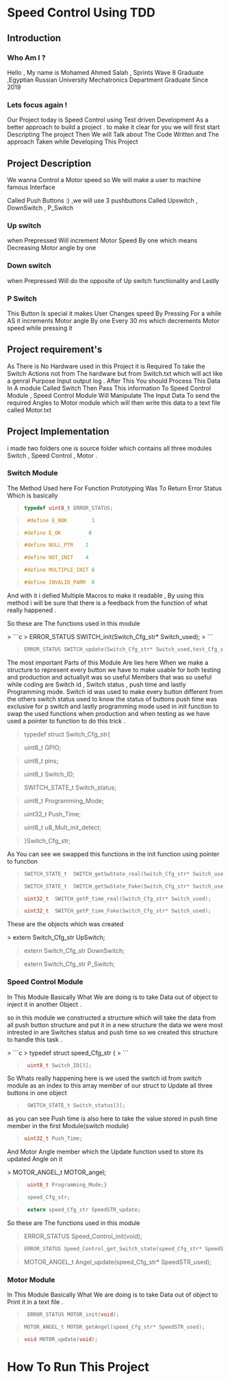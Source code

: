 <h1>Speed Control Using TDD</h1>

<h2> Introduction</h2>

<h3> Who Am I ?</h3>
<p>

Hello , My name is Mohamed Ahmed Salah , Sprints Wave 8 Graduate ,Egyptian Russian University Mechatronics Department Graduate Since 2019 

<h3> Lets focus again !</h3>
<p>
Our Project today is Speed Control using Test driven Development As a better approach to build a project . to make it clear for you we will  first start Descripting The project Then We will Talk about The Code Written and The approach Taken while Developing This Project    
</p>
<h2> Project Description </h2>
<p>
We wanna Control a Motor speed so We will make a user to machine famous Interface 
</p>
<p>
Called Push Buttons :) ,we will use 3 pushbuttons Called Upswitch , DownSwitch  , P_Switch 
</p>
<h3>  Up switch </h3>
<p>
when Prepressed Will increment Motor Speed By one which means Decreasing Motor angle by one 
</p>

<h3> Down switch</h3>
<p>
when Prepressed Will do the opposite of Up switch functionality and Lastly 
</p>

<h3> P Switch </h3>
<p>
This Button Is special it makes User Changes speed By Pressing For a while AS it increments Motor angle By one Every 30 ms which decrements Motor speed while pressing it 
</p>

<h2> Project requirement's</h2>
<p>
As There is No Hardware used in this Project it is Required To take the Switch Actions not from The hardware but from Switch.txt which will act like a genral Purpose Input output  log . After This You should Process This Data In A module Called Switch Then Pass This information To Speed Control Module , Speed Control Module Will Manipulate The Input Data To send the required Angles to Motor module which will then write this data to a text file called Motor.txt
</p>
<h2> Project Implementation  </h2>
<p>
i made two folders one is source folder which contains all three modules 
Switch  , Speed Control , Motor .
</p>
<h3>  Switch Module </h3>
<p>
The Method Used here For Function Prototyping Was To Return Error Status 
Which is basically 
</p>

> 	```c
> 	typedef uint8_t ERROR_STATUS;
> 	```

>	 ```c
>	  #define E_NOK        1
>	 ```

>	```c
>	#define E_OK         0 
>	```

>	```c
>	#define NULL_PTR    2
>	```

>	```c
>	#define NOT_INIT    4
>	```

>	```c
>	#define MULTIPLE_INIT 6
>	```

>	```c
>	#define INVALID_PARM  8
>	```

<p>
And with it i defied Multiple Macros to make it readable , By using this  method i will be sure that there is a feedback from the function of what  really happened .

So these are The functions used in this module 
</p>
>	```c
>	ERROR_STATUS  SWITCH_init(Switch_Cfg_str* Switch_used);
>	```

>	```c
>	ERROR_STATUS SWITCH_update(Switch_Cfg_str* Switch_used,test_Cfg_str*Test_data);
>	```
<p>
The most important Parts of this Module Are lies here When we make a structure to represent every button we have to make usable for both testing and production and actuallyit was so useful 
Members that was so useful while coding are Switch id , Switch status , push time and lastly Programming mode.
Switch id was used to make every button different from the others 
switch status used to know the status of buttons 
push time was exclusive for p switch 
and lastly programming mode used in init function to swap the used functions when production and when testing as we have used a pointer to function to do this trick .
</p>

>   typedef struct Switch_Cfg_str{


>	uint8_t GPIO;

>	uint8_t pins;

>	uint8_t Switch_ID;

>   SWITCH_STATE_t Switch_status;

>   uint8_t Programming_Mode;

>   uint32_t Push_Time;

>   uint8_t u8_Mult_init_detect;

>   }Switch_Cfg_str;
<p>
As You can see we swapped this functions in the init function using pointer to function 
</p>

>	```c
>	SWITCH_STATE_t  SWITCH_getSwState_real(Switch_Cfg_str* Switch_used);
>	```

>	```c
>	SWITCH_STATE_t  SWITCH_getSwState_Fake(Switch_Cfg_str* Switch_used);
>	```

>	```c
>	uint32_t  SWITCH_getP_time_real(Switch_Cfg_str* Switch_used);
>	```

>	```c
>	uint32_t  SWITCH_getP_time_Fake(Switch_Cfg_str* Switch_used);
>	```
<p>
These are the objects which was created
</p>
>   extern Switch_Cfg_str UpSwitch;

>   extern Switch_Cfg_str DownSwitch;

>   extern Switch_Cfg_str P_Switch;


<h3>  Speed Control Module</h3>
<p>
In This Module Basically What We are doing is to take Data out of object to inject it in another Object . 

so in this module we constructed a structure which will take the data from all push button structure and put it in a new structure 
the data we were most intrested in are Switches status and push time so we created this structure to handle this task .
</p>
> 	 ```c
> 	  typedef struct speed_Cfg_str  {  
> 	 ```

> 	 ```c
> 	  uint8_t Switch_ID[3];
> 	 ```
<p>
So Whats really happening here is we used the switch id from switch module as an index to this array member of our struct to Update all three buttons in one object
</p>

> 	 ```c
> 	  SWITCH_STATE_t Switch_status[3];
> 	 ```

<p>
as you can see Push time is also here to take the value stored in push time member in the first Module(switch module)
</p>

>	```c
>	uint32_t Push_Time;
>	```

<p>
And Motor Angle member which the Update function used to store its updated Angle on it 
</p>
>   MOTOR_ANGEL_t MOTOR_angel;

> 	 ```c
> 	  uint8_t Programming_Mode;}
> 	 ```

> 	 ```c
> 	  speed_Cfg_str;
> 	 ```

>	 ```c
>	  extern speed_Cfg_str SpeedSTR_update;
>	 ```
<p>
 So these are The functions used in this module
 </p>

>   ERROR_STATUS Speed_Control_init(void);

>	```c
>	ERROR_STATUS Speed_Control_get_Switch_state(speed_Cfg_str* SpeedSTR_used);
>	```

>   MOTOR_ANGEL_t Angel_update(speed_Cfg_str* SpeedSTR_used);


<h3>  Motor Module</h3>
<p>
In This Module Basically What We are doing is to take Data out of object to Print it in a text file  . 
</p>

>	 ```c
>	  ERROR_STATUS MOTOR_init(void);
>	 ```

>	```c
>	MOTOR_ANGEL_t MOTOR_getAngel(speed_Cfg_str* SpeedSTR_used);
>	```

>	```c
>	void MOTOR_update(void);
>	```

<h1> How To Run This Project  </h1>

